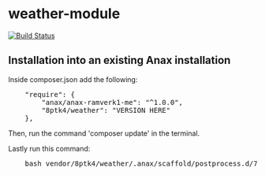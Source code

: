 # weather-module

[![Build Status](https://travis-ci.com/8ptk4/weather-module.svg?branch=master)](https://travis-ci.com/github/8ptk4/weather-module)

## Installation into an existing Anax installation

Inside composer.json add the following:

<pre>
    "require": {
        "anax/anax-ramverk1-me": "^1.0.0",
        "8ptk4/weather": "VERSION HERE"
    },
</pre>

Then, run the command 'composer update' in the terminal.

Lastly run this command:
<pre>
    bash vendor/8ptk4/weather/.anax/scaffold/postprocess.d/700_weather.bash
</pre>
